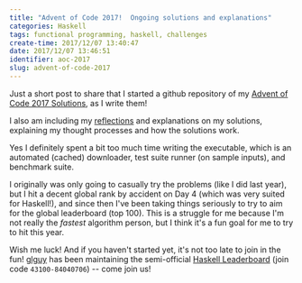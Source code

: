 ```yaml
---
title: "Advent of Code 2017!  Ongoing solutions and explanations"
categories: Haskell
tags: functional programming, haskell, challenges
create-time: 2017/12/07 13:40:47
date: 2017/12/07 13:46:51
identifier: aoc-2017
slug: advent-of-code-2017
---
```


Just a short post to share that I started a github repository of my [Advent of
Code 2017 Solutions][gh], as I write them!

I also am including my [reflections][refl] and explanations on my solutions,
explaining my thought processes and how the solutions work.

[gh]: https://github.com/mstksg/advent-of-code-2017
[refl]: https://github.com/mstksg/advent-of-code-2017/blob/master/reflections.md

Yes I definitely spent a bit too much time writing the executable, which is an
automated (cached) downloader, test suite runner (on sample inputs), and
benchmark suite.

I originally was only going to casually try the problems (like I did last
year), but I hit a decent global rank by accident on Day 4 (which was very
suited for Haskell!), and since then I've been taking things seriously to try
to aim for the global leaderboard (top 100).  This is a struggle for me because
I'm not really the *fastest* algorithm person, but I think it's a fun goal for
me to try to hit this year.

Wish me luck!  And if you haven't started yet, it's not too late to join in the
fun!  [glguy][] has been maintaining the semi-official [Haskell
Leaderboard][lb] (join code `43100-84040706`) -- come join us!

[glguy]: https://twitter.com/glguy
[lb]: adventofcode.com/2017/leaderboard/private
